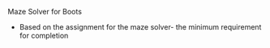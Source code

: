 Maze Solver for Boots

- Based on the assignment for the maze solver- the minimum requirement for completion